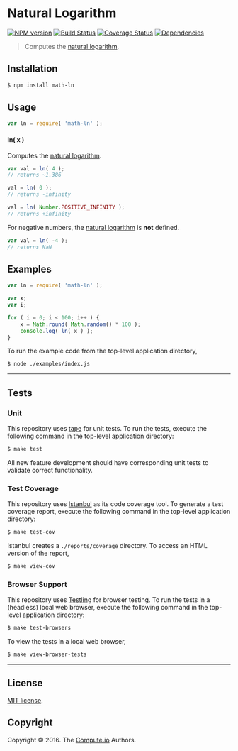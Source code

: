 Natural Logarithm
===
[![NPM version][npm-image]][npm-url] [![Build Status][build-image]][build-url] [![Coverage Status][coverage-image]][coverage-url] [![Dependencies][dependencies-image]][dependencies-url]

> Computes the [natural logarithm][natural-logarithm].


## Installation

``` bash
$ npm install math-ln
```


## Usage

``` javascript
var ln = require( 'math-ln' );
```

#### ln( x )

Computes the [natural logarithm][natural-logarithm].

``` javascript
var val = ln( 4 );
// returns ~1.386

val = ln( 0 );
// returns -infinity

val = ln( Number.POSITIVE_INFINITY );
// returns +infinity
```

For negative numbers, the [natural logarithm][natural-logarithm] is __not__ defined.

``` javascript
var val = ln( -4 );
// returns NaN
```


## Examples

``` javascript
var ln = require( 'math-ln' );

var x;
var i;

for ( i = 0; i < 100; i++ ) {
	x = Math.round( Math.random() * 100 );
	console.log( ln( x ) );
}
```

To run the example code from the top-level application directory,

``` bash
$ node ./examples/index.js
```


---
## Tests

### Unit

This repository uses [tape][tape] for unit tests. To run the tests, execute the following command in the top-level application directory:

``` bash
$ make test
```

All new feature development should have corresponding unit tests to validate correct functionality.


### Test Coverage

This repository uses [Istanbul][istanbul] as its code coverage tool. To generate a test coverage report, execute the following command in the top-level application directory:

``` bash
$ make test-cov
```

Istanbul creates a `./reports/coverage` directory. To access an HTML version of the report,

``` bash
$ make view-cov
```


### Browser Support

This repository uses [Testling][testling] for browser testing. To run the tests in a (headless) local web browser, execute the following command in the top-level application directory:

``` bash
$ make test-browsers
```

To view the tests in a local web browser,

``` bash
$ make view-browser-tests
```

<!-- [![browser support][browsers-image]][browsers-url] -->


---
## License

[MIT license](http://opensource.org/licenses/MIT).


## Copyright

Copyright &copy; 2016. The [Compute.io][compute-io] Authors.


[npm-image]: http://img.shields.io/npm/v/math-ln.svg
[npm-url]: https://npmjs.org/package/math-ln

[build-image]: http://img.shields.io/travis/math-io/ln/master.svg
[build-url]: https://travis-ci.org/math-io/ln

[coverage-image]: https://img.shields.io/codecov/c/github/math-io/ln/master.svg
[coverage-url]: https://codecov.io/github/math-io/ln?branch=master

[dependencies-image]: http://img.shields.io/david/math-io/ln.svg
[dependencies-url]: https://david-dm.org/math-io/ln

[dev-dependencies-image]: http://img.shields.io/david/dev/math-io/ln.svg
[dev-dependencies-url]: https://david-dm.org/dev/math-io/ln

[github-issues-image]: http://img.shields.io/github/issues/math-io/ln.svg
[github-issues-url]: https://github.com/math-io/ln/issues

[tape]: https://github.com/substack/tape
[istanbul]: https://github.com/gotwarlost/istanbul
[testling]: https://ci.testling.com

[compute-io]: https://github.com/compute-io/
[natural-logarithm]: https://en.wikipedia.org/wiki/Natural_logarithm
